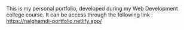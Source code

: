 This is my personal portfolio, developed during my Web Development college course.
It can be access through the following link : https://nalghamdi-portfolio.netlify.app/
